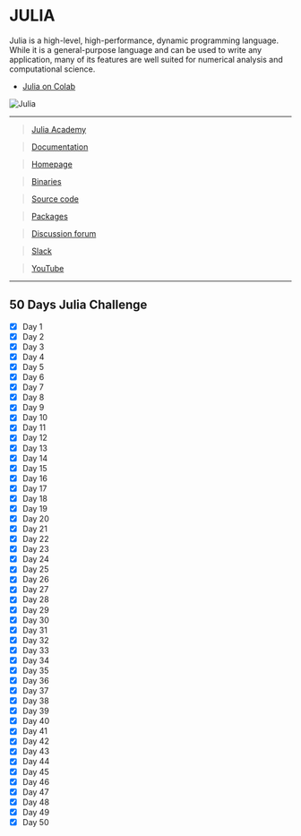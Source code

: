 # JULIA

Julia is a high-level, high-performance, dynamic programming language. While it is a general-purpose language and can be used to write any application, many of its features are well suited for numerical analysis and computational science.

- [Julia on Colab](https://github.com/Amey-Thakur/JULIA/blob/main/JuliaOnColab.ipynb)

![Julia](https://user-images.githubusercontent.com/54937357/139801295-d201875c-9eea-4e55-94a7-8f592e8363ba.jpg)

---

  >[Julia Academy](https://juliaacademy.com)

  >[Documentation](https://docs.julialang.org/en/v1/)

  >[Homepage](https://julialang.org)

  >[Binaries](https://julialang.org/downloads)

  >[Source code](https://github.com/JuliaLang/julia)

  >[Packages](https://julialang.org/packages)

  >[Discussion forum](https://discourse.julialang.org)

  >[Slack](https://julialang.slack.com)

  >[YouTube](https://www.youtube.com/user/JuliaLanguage)

---

## 50 Days Julia Challenge

 - [X] Day 1
 - [X] Day 2
 - [X] Day 3
 - [X] Day 4
 - [X] Day 5
 - [X] Day 6
 - [X] Day 7
 - [X] Day 8
 - [X] Day 9
 - [X] Day 10
 - [X] Day 11
 - [X] Day 12
 - [X] Day 13
 - [X] Day 14
 - [X] Day 15
 - [X] Day 16
 - [X] Day 17
 - [X] Day 18
 - [X] Day 19
 - [X] Day 20
 - [X] Day 21
 - [X] Day 22
 - [X] Day 23
 - [X] Day 24
 - [X] Day 25
 - [X] Day 26
 - [X] Day 27
 - [X] Day 28
 - [X] Day 29
 - [X] Day 30
 - [X] Day 31
 - [X] Day 32
 - [X] Day 33
 - [X] Day 34
 - [X] Day 35
 - [X] Day 36
 - [X] Day 37
 - [X] Day 38
 - [X] Day 39
 - [X] Day 40
 - [X] Day 41
 - [X] Day 42
 - [X] Day 43
 - [X] Day 44
 - [X] Day 45
 - [X] Day 46
 - [X] Day 47
 - [X] Day 48
 - [X] Day 49
 - [X] Day 50
